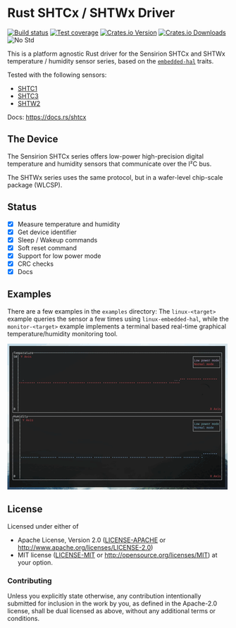 # Rust SHTCx / SHTWx Driver

[![Build status][workflow-badge]][workflow]
[![Test coverage][codecov-badge]][codecov]
[![Crates.io Version][crates-io-badge]][crates-io]
[![Crates.io Downloads][crates-io-download-badge]][crates-io-download]
![No Std][no-std-badge]

This is a platform agnostic Rust driver for the Sensirion SHTCx and SHTWx
temperature / humidity sensor series, based on the
[`embedded-hal`](https://github.com/rust-embedded/embedded-hal) traits.

Tested with the following sensors:

- [SHTC1](https://www.sensirion.com/shtc1/)
- [SHTC3](https://www.sensirion.com/shtc3/)
- [SHTW2](https://www.sensirion.com/shtw2/)

Docs: https://docs.rs/shtcx

## The Device

The Sensirion SHTCx series offers low-power high-precision digital temperature
and humidity sensors that communicate over the I²C bus.

The SHTWx series uses the same protocol, but in a wafer-level chip-scale
package (WLCSP).

## Status

- [x] Measure temperature and humidity
- [x] Get device identifier
- [x] Sleep / Wakeup commands
- [x] Soft reset command
- [x] Support for low power mode
- [x] CRC checks
- [x] Docs

## Examples

There are a few examples in the `examples` directory: The `linux-<target>`
example queries the sensor a few times using `linux-embedded-hal`, while the
`monitor-<target>` example implements a terminal based real-time graphical
temperature/humidity monitoring tool.

![gif](monitor.gif)

## License

Licensed under either of

 * Apache License, Version 2.0 ([LICENSE-APACHE](LICENSE-APACHE) or
   http://www.apache.org/licenses/LICENSE-2.0)
 * MIT license ([LICENSE-MIT](LICENSE-MIT) or
   http://opensource.org/licenses/MIT) at your option.

### Contributing

Unless you explicitly state otherwise, any contribution intentionally submitted
for inclusion in the work by you, as defined in the Apache-2.0 license, shall
be dual licensed as above, without any additional terms or conditions.


<!-- Badges -->
[workflow]: https://github.com/dbrgn/shtcx-rs/actions?query=workflow%3ACI
[workflow-badge]: https://img.shields.io/github/actions/workflow/status/dbrgn/shtcx-rs/ci.yml?branch=main
[codecov]: https://codecov.io/gh/dbrgn/shtcx-rs
[codecov-badge]: https://codecov.io/gh/dbrgn/shtcx-rs/branch/main/graph/badge.svg
[crates-io]: https://crates.io/crates/shtcx
[crates-io-badge]: https://img.shields.io/crates/v/shtcx.svg?maxAge=3600
[crates-io-download]: https://crates.io/crates/shtcx
[crates-io-download-badge]: https://img.shields.io/crates/d/shtcx.svg?maxAge=3600
[no-std-badge]: https://img.shields.io/badge/no__std-yes-blue
